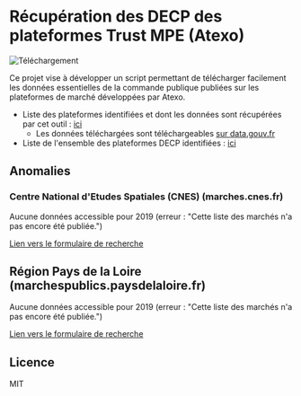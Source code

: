 # Récupération des DECP des plateformes Trust MPE (Atexo)

![Téléchargement](https://github.com/ColinMaudry/atexo-decp-scraper/workflows/CI/badge.svg)

Ce projet vise à développer un script permettant de télécharger facilement les données essentielles de la commande publique publiées sur les plateformes de marché développées par Atexo.

- Liste des plateformes identifiées et dont les données sont récupérées par cet outil : [ici](https://github.com/ColinMaudry/atexo-decp-scraper/blob/master/plateformes.csv)
  - Les données téléchargées sont téléchargeables [sur data.gouv.fr](https://www.data.gouv.fr/fr/datasets/donnees-essentielles-des-marches-publics-des-plateformes-atexo/)
- Liste de l'ensemble des plateformes DECP identifiées : [ici](https://github.com/139bercy/decp-rama/issues/74)

## Anomalies

### Centre National d'Etudes Spatiales (CNES) (marches.cnes.fr)

Aucune données accessible pour 2019 (erreur : "Cette liste des marchés n'a pas encore été publiée.")

[Lien vers le formulaire de recherche](https://marches.cnes.fr/?page=entreprise.EntrepriseRechercherListeMarches)

## Région Pays de la Loire (marchespublics.paysdelaloire.fr)

Aucune données accessible pour 2019 (erreur : "Cette liste des marchés n'a pas encore été publiée.")

[Lien vers le formulaire de recherche](https://marchespublics.paysdelaloire.fr/?page=entreprise.EntrepriseRechercherListeMarches)

## Licence

MIT
